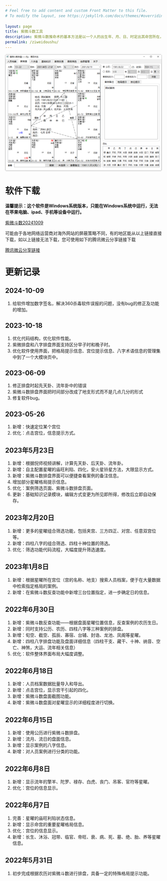 ```yaml
---
# Feel free to add content and custom Front Matter to this file.
# To modify the layout, see https://jekyllrb.com/docs/themes/#overriding-theme-defaults

layout: page
title: 紫微斗数工具
description: 紫微斗数推命术的基本方法是以一个人的出生年、月、日、时定出其命宫所在，依此推断其终生的地位、人格、贫富、运势，然后依次列出兄弟宫、夫妻宫、子女宫、财帛宫、疾厄宫、迁移宫、交友宫、事业宫、田宅宫、福德宫、父母宫，作出紫微斗数命盘；从而观察各宫位的星曜组合，推知其人生轨迹；最后再通过四化星（化科、化禄、化权、化忌）的牵引，推演一生运势运程。
permalink: /ziweidoushu/
---
```

![紫微斗数](/images/zwds/zwds_3.png)

# 软件下载

**温馨提示：这个软件是Windows系统版本，只能在Windows系统中运行，无法在苹果电脑、ipad、手机等设备中运行。**

[紫微斗数20241009](/downloads/紫微斗数20241009.zip)

可能由于各地网络运营商对海外网站的屏蔽策略不同，有的地区能从以上链接直接下载，如以上链接无法下载，您可使用如下的腾讯微云分享链接下载

[腾讯微云分享链接](https://share.weiyun.com/gTPwSbQE)

# 更新记录

## 2024-10-09

1. 给软件增加数字签名，解决360杀毒软件误报的问题，没有bug的修正及功能的增加。

## 2023-10-18
1. 优化代码结构，优化软件性能。
2. 紫微排盘和八字排盘界面支持区分早子时和晚子时。
3. 优化软件使用界面，把格局提示信息、宫位提示信息、八字术语信息的管理集中到了一个大模块页中。


## 2023-06-09
1. 修正排盘时起先天卦、流年卦中的错误
2. 紫微斗数排盘界面把时间部分改成了地支形式而不是几点几分的形式
3. 修复软件bug。

## 2023-05-26
1. 新增：快速定位某个宫位
2. 优化：点击宫位，信息提示方式。

## 2023年5月23日
1. 新增：根据倪师视频讲解，计算先天卦、后天卦、流年卦。
2. 新增：自主配置星曜的庙旺利陷、四化，安火星铃星方法，大限显示方式。
3. 新增：紫微斗数排盘界面可以便捷查看案例的备注信息。
4. 增加部分星曜格局提示信息。
5. 优化：案例筛选页面、紫微斗数排盘页面。
6. 更新：基础知识记录模块，编辑方式变更为所见即所得，修改后立即自动保存。

## 2023年2月20日

1. 新增：更多的星曜组合筛选功能，包括夹宫、三方四正、对宫、任意双宫位等。
2. 新增：四柱八字的组合筛选、四柱十神位置的筛选。
3. 优化：筛选功能代码流程，大幅度提升筛选速度。

## 2023年1月8日

1. 新增：根据星曜所在宫位（宫的名称、地支）搜索人员档案，便于在大量数据中检索指定格局的案例。
2. 新增：在紫微斗数反查功能中新增三台位置指定，进一步确定日的信息。

## 2022年6月30日

1. 新增：紫微斗数反查功能——根据盘面星曜位置信息，反查案例的农历生日。
2. 新增：同时支持公历、农历、四柱八字等三种案例的排盘。
3. 新增：旬空、截空、孤辰、寡宿、台辅、封诰、龙池、凤阁等星曜。
4. 新增：四柱八字排盘功能及盘面详细信息（四柱干支、藏干、十神、纳音、空亡、神煞，大运、流年相关信息）
5. 优化：软件整体界面布局大幅度调整。

## 2022年6月18日

1. 新增：人员档案数据批量导入和导出。
2. 新增：点击宫位，显示宫干引起的四化。
3. 新增：紫微斗数盘面截图功能。
4. 新增：紫微斗数盘面对星曜显示的详细程度进行切换。

## 2022年6月15日

1. 新增：使用公历进行紫微斗数排盘。
2. 新增：流月、流日的盘面信息。
3. 新增：显示案例的八字信息。
4. 新增：对人员案例进行分类的功能。

## 2022年6月8日

1. 新增：显示流年的擎羊、陀罗、禄存、白虎、丧门、吊客、官符等星曜。
2. 优化：宫位的信息显示。

## 2022年6月7日

1. 完善：星曜的庙旺利陷状态信息。
2. 新增：显示命宫的重要星曜格局信息。
3. 优化：宫位的信息显示。
4. 新增：长生、沐浴、冠带、临官、帝旺、衰、病、死、墓、绝、胎、养等星曜信息。

## 2022年5月31日

1. 初步完成根据农历对紫微斗数进行排盘，具备一定的特殊格局提示功能。

